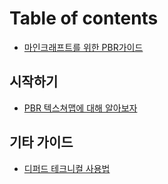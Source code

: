 # Table of contents

* [마인크래프트를 위한 PBR가이드](README.md)

## 시작하기 <a href="#start" id="start"></a>
* [PBR 텍스쳐맵에 대해 알아보자](start/about_pbr.md)

## 기타 가이드
* [디퍼드 테크니컬 사용법](ect_guide/how_to_use_deffered.md)

